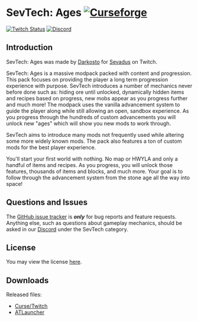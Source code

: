 # SevTech: Ages [![Curseforge][curse_img]][curse_link]

[![Twitch Status](https://img.shields.io/twitch/status/darkosto?color=411145&label=Darkosto&logo=twitch)](https://twitch.tv/darkosto) [![Discord][discord_img]][discord_link]

## Introduction

SevTech: Ages was made by [Darkosto](https://www.twitch.tv/darkosto) for [Sevadus](https://www.twitch.tv/sevadus) on Twitch.

SevTech: Ages is a massive modpack packed with content and progression. This pack focuses on providing the player a long term progression experience with purpose. SevTech introduces a number of mechanics never before done such as: hiding ore until unlocked, dynamically hidden items and recipes based on progress, new mobs appear as you progress further and much more! The modpack uses the vanilla advancement system to guide the player along while still allowing an open, sandbox experience. As you progress through the hundreds of custom advancements you will unlock new "ages" which will show you new mods to work through.

SevTech aims to introduce many mods not frequently used while altering some more widely known mods. The pack also features a ton of custom mods for the best player experience.

You'll start your first world with nothing. No map or HWYLA and only a handful of items and recipes. As you progress, you will unlock those features, thousands of items and blocks, and much more. Your goal is to follow through the advancement system from the stone age all the way into space!

## Questions and Issues

The [GitHub issue tracker](https://github.com/DarkPacks/SevTech-Ages/issues) is **_only_** for bug reports and feature requests. Anything else, such as questions about gameplay mechanics, should be asked in our [Discord][discord_link] under the SevTech category.

## License

You may view the license [here](./LICENSE).

## Downloads

Released files:

- [Curse/Twitch][curse_link]
- [ATLauncher](https://www.atlauncher.com/pack/SevTechAges)

[discord_img]: https://img.shields.io/discord/329440410839678986.svg?logo=discord&logoWidth=18&colorB=7289DA
[discord_link]: https://discord.gg/darkosto
[curse_img]: http://cf.way2muchnoise.eu/268208.svg
[curse_link]: https://www.curseforge.com/minecraft/modpacks/sevtech-ages
